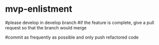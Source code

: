 # mvp-enlistment

#please develop in develop branch
#if the feature is complete, give a pull request so that the branch would merge

#commit as frequently as possible and only push refactored code
